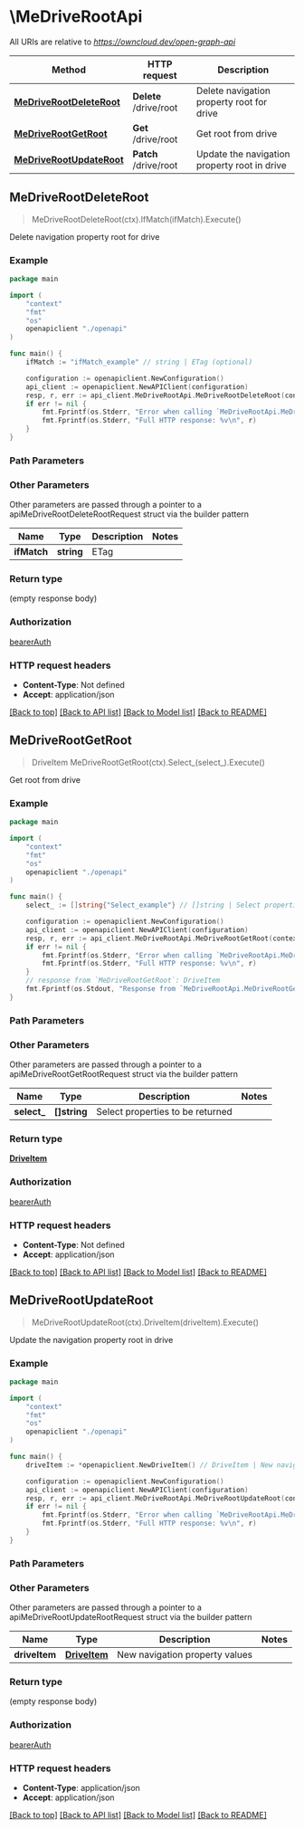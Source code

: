 # \MeDriveRootApi

All URIs are relative to *https://owncloud.dev/open-graph-api*

Method | HTTP request | Description
------------- | ------------- | -------------
[**MeDriveRootDeleteRoot**](MeDriveRootApi.md#MeDriveRootDeleteRoot) | **Delete** /drive/root | Delete navigation property root for drive
[**MeDriveRootGetRoot**](MeDriveRootApi.md#MeDriveRootGetRoot) | **Get** /drive/root | Get root from drive
[**MeDriveRootUpdateRoot**](MeDriveRootApi.md#MeDriveRootUpdateRoot) | **Patch** /drive/root | Update the navigation property root in drive



## MeDriveRootDeleteRoot

> MeDriveRootDeleteRoot(ctx).IfMatch(ifMatch).Execute()

Delete navigation property root for drive

### Example

```go
package main

import (
    "context"
    "fmt"
    "os"
    openapiclient "./openapi"
)

func main() {
    ifMatch := "ifMatch_example" // string | ETag (optional)

    configuration := openapiclient.NewConfiguration()
    api_client := openapiclient.NewAPIClient(configuration)
    resp, r, err := api_client.MeDriveRootApi.MeDriveRootDeleteRoot(context.Background()).IfMatch(ifMatch).Execute()
    if err != nil {
        fmt.Fprintf(os.Stderr, "Error when calling `MeDriveRootApi.MeDriveRootDeleteRoot``: %v\n", err)
        fmt.Fprintf(os.Stderr, "Full HTTP response: %v\n", r)
    }
}
```

### Path Parameters



### Other Parameters

Other parameters are passed through a pointer to a apiMeDriveRootDeleteRootRequest struct via the builder pattern


Name | Type | Description  | Notes
------------- | ------------- | ------------- | -------------
 **ifMatch** | **string** | ETag | 

### Return type

 (empty response body)

### Authorization

[bearerAuth](../README.md#bearerAuth)

### HTTP request headers

- **Content-Type**: Not defined
- **Accept**: application/json

[[Back to top]](#) [[Back to API list]](../README.md#documentation-for-api-endpoints)
[[Back to Model list]](../README.md#documentation-for-models)
[[Back to README]](../README.md)


## MeDriveRootGetRoot

> DriveItem MeDriveRootGetRoot(ctx).Select_(select_).Execute()

Get root from drive

### Example

```go
package main

import (
    "context"
    "fmt"
    "os"
    openapiclient "./openapi"
)

func main() {
    select_ := []string{"Select_example"} // []string | Select properties to be returned (optional)

    configuration := openapiclient.NewConfiguration()
    api_client := openapiclient.NewAPIClient(configuration)
    resp, r, err := api_client.MeDriveRootApi.MeDriveRootGetRoot(context.Background()).Select_(select_).Execute()
    if err != nil {
        fmt.Fprintf(os.Stderr, "Error when calling `MeDriveRootApi.MeDriveRootGetRoot``: %v\n", err)
        fmt.Fprintf(os.Stderr, "Full HTTP response: %v\n", r)
    }
    // response from `MeDriveRootGetRoot`: DriveItem
    fmt.Fprintf(os.Stdout, "Response from `MeDriveRootApi.MeDriveRootGetRoot`: %v\n", resp)
}
```

### Path Parameters



### Other Parameters

Other parameters are passed through a pointer to a apiMeDriveRootGetRootRequest struct via the builder pattern


Name | Type | Description  | Notes
------------- | ------------- | ------------- | -------------
 **select_** | **[]string** | Select properties to be returned | 

### Return type

[**DriveItem**](DriveItem.md)

### Authorization

[bearerAuth](../README.md#bearerAuth)

### HTTP request headers

- **Content-Type**: Not defined
- **Accept**: application/json

[[Back to top]](#) [[Back to API list]](../README.md#documentation-for-api-endpoints)
[[Back to Model list]](../README.md#documentation-for-models)
[[Back to README]](../README.md)


## MeDriveRootUpdateRoot

> MeDriveRootUpdateRoot(ctx).DriveItem(driveItem).Execute()

Update the navigation property root in drive

### Example

```go
package main

import (
    "context"
    "fmt"
    "os"
    openapiclient "./openapi"
)

func main() {
    driveItem := *openapiclient.NewDriveItem() // DriveItem | New navigation property values

    configuration := openapiclient.NewConfiguration()
    api_client := openapiclient.NewAPIClient(configuration)
    resp, r, err := api_client.MeDriveRootApi.MeDriveRootUpdateRoot(context.Background()).DriveItem(driveItem).Execute()
    if err != nil {
        fmt.Fprintf(os.Stderr, "Error when calling `MeDriveRootApi.MeDriveRootUpdateRoot``: %v\n", err)
        fmt.Fprintf(os.Stderr, "Full HTTP response: %v\n", r)
    }
}
```

### Path Parameters



### Other Parameters

Other parameters are passed through a pointer to a apiMeDriveRootUpdateRootRequest struct via the builder pattern


Name | Type | Description  | Notes
------------- | ------------- | ------------- | -------------
 **driveItem** | [**DriveItem**](DriveItem.md) | New navigation property values | 

### Return type

 (empty response body)

### Authorization

[bearerAuth](../README.md#bearerAuth)

### HTTP request headers

- **Content-Type**: application/json
- **Accept**: application/json

[[Back to top]](#) [[Back to API list]](../README.md#documentation-for-api-endpoints)
[[Back to Model list]](../README.md#documentation-for-models)
[[Back to README]](../README.md)

